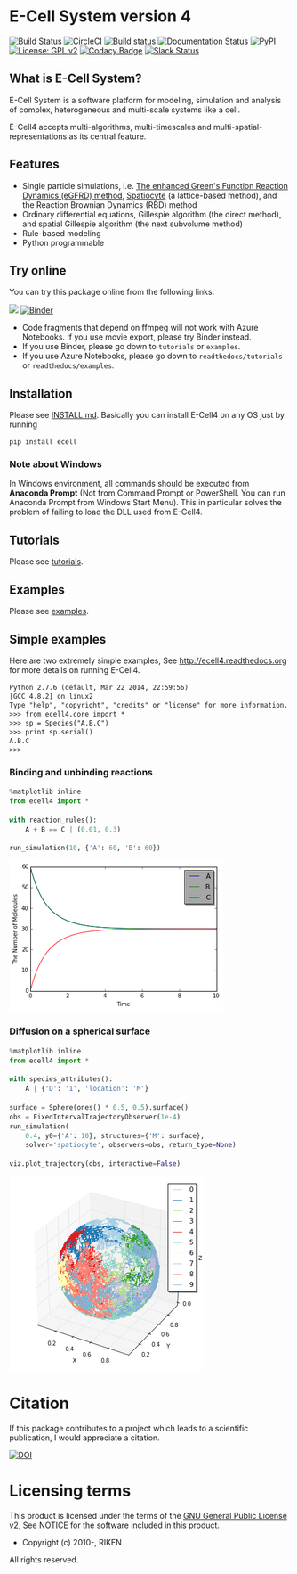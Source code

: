 E-Cell System version 4
=======================

[![Build Status](https://travis-ci.org/ecell/ecell4-base.svg?branch=develop)](https://travis-ci.org/ecell/ecell4-base)
[![CircleCI](https://circleci.com/gh/ecell/ecell4-base.svg?style=svg)](https://circleci.com/gh/ecell/ecell4-base)
[![Build status](https://ci.appveyor.com/api/projects/status/github/ecell/ecell4?svg=true)](https://ci.appveyor.com/project/kaizu/ecell4)
[![Documentation Status](https://readthedocs.org/projects/ecell4/badge/?version=latest)](http://ecell4.readthedocs.org/en/latest/?badge=latest)
[![PyPI](https://img.shields.io/pypi/v/ecell.svg)](https://pypi.python.org/pypi/ecell)
[![License: GPL v2](https://img.shields.io/badge/license-GPL%20v2-blue.svg)](https://github.com/ecell/ecell4-base/blob/master/licenses/LICENSE)
[![Codacy Badge](https://api.codacy.com/project/badge/Grade/87e076986e354b508f66af0a0ca3373d)](https://www.codacy.com/app/ecell/ecell4-base?utm_source=github.com&amp;utm_medium=referral&amp;utm_content=ecell/ecell4-base&amp;utm_campaign=Badge_Grade)
[![Slack Status](https://img.shields.io/badge/chat-on%20slack-50baa6.svg)](https://ecell-project.herokuapp.com/)
<!---[![Slack Status](https://ecell-project.herokuapp.com/badge.svg)](https://ecell-project.herokuapp.com/)--->

What is E-Cell System?
----------------------

E-Cell System is a software platform for modeling, simulation and analysis of complex, heterogeneous and multi-scale systems like a cell.

E-Cell4 accepts multi-algorithms, multi-timescales and multi-spatial-representations as its central feature.

Features
--------

- Single particle simulations, i.e. [The enhanced Green's Function Reaction Dynamics (eGFRD) method](http://gfrd.org), [Spatiocyte](http://spatiocyte.org) (a lattice-based method), and the Reaction Brownian Dynamics (RBD) method
- Ordinary differential equations, Gillespie algorithm (the direct method), and spatial Gillespie algorithm (the next subvolume method)
- Rule-based modeling
- Python programmable

Try online
----------

You can try this package online from the following links:

<a href="https://notebooks.azure.com/import/gh/ecell/ecell4-base"><img src="https://notebooks.azure.com/launch.png" /></a>
[![Binder](http://mybinder.org/badge.svg)](https://mybinder.org/v2/gh/ecell/ecell4-base/master?filepath=ecell4-master%2Freadthedocs)

- Code fragments that depend on ffmpeg will not work with Azure Notebooks. If you use movie export, please try Binder instead.
- If you use Binder, please go down to `tutorials` or `examples`.
- If you use Azure Notebooks, please go down to `readthedocs/tutorials` or `readthedocs/examples`.

Installation
-------------

Please see [INSTALL.md](https://github.com/ecell/ecell4-base/blob/master/INSTALL.md).
Basically you can install E-Cell4 on any OS just by running
```
pip install ecell
```

### Note about Windows
In Windows environment, all commands should be executed from **Anaconda Prompt** (Not from Command Prompt or PowerShell. You can run Anaconda Prompt from Windows Start Menu).
This in particular solves the problem of failing to load the DLL used from E-Cell4.


Tutorials
----------

Please see [tutorials](https://github.com/ecell/ecell4-base/tree/master/readthedocs/tutorials).

Examples
---------

Please see [examples](https://github.com/ecell/ecell4-base/tree/master/readthedocs/examples).

Simple examples
---------------

Here are two extremely simple examples, See http://ecell4.readthedocs.org for more details on running E-Cell4.

```
Python 2.7.6 (default, Mar 22 2014, 22:59:56)
[GCC 4.8.2] on linux2
Type "help", "copyright", "credits" or "license" for more information.
>>> from ecell4.core import *
>>> sp = Species("A.B.C")
>>> print sp.serial()
A.B.C
>>>
```

### Binding and unbinding reactions

```python
%matplotlib inline
from ecell4 import *

with reaction_rules():
    A + B == C | (0.01, 0.3)

run_simulation(10, {'A': 60, 'B': 60})
```

![png](./readthedocs/images/output_7_0.png)

### Diffusion on a spherical surface

```python
%matplotlib inline
from ecell4 import *

with species_attributes():
    A | {'D': '1', 'location': 'M'}

surface = Sphere(ones() * 0.5, 0.5).surface()
obs = FixedIntervalTrajectoryObserver(1e-4)
run_simulation(
    0.4, y0={'A': 10}, structures={'M': surface},
    solver='spatiocyte', observers=obs, return_type=None)

viz.plot_trajectory(obs, interactive=False)
```

![png](./readthedocs/images/hairball.png)

Citation
========

If this package contributes to a project which leads to a scientific publication, I would appreciate a citation.

[![DOI](https://zenodo.org/badge/6348303.svg)](https://zenodo.org/badge/latestdoi/6348303)

Licensing terms
===============

This product is licensed under the terms of the [GNU General Public License v2](https://github.com/ecell/ecell4/blob/master/licenses/LICENSE),
See [NOTICE](https://github.com/ecell/ecell4/blob/master/licenses/NOTICE.txt) for the software included in this product.

- Copyright (c) 2010-, RIKEN

All rights reserved.
